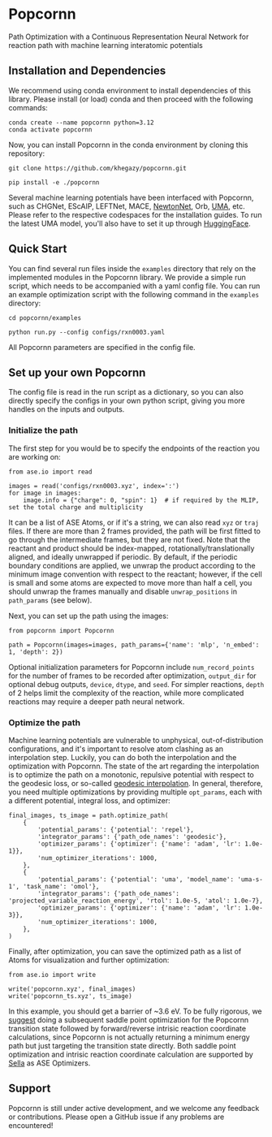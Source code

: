 # Popcornn
Path Optimization with a Continuous Representation Neural Network for reaction path with machine learning interatomic potentials

## Installation and Dependencies
We recommend using conda environment to install dependencies of this library. Please install (or load) conda and then proceed with the following commands:
```
conda create --name popcornn python=3.12
conda activate popcornn
```

Now, you can install Popcornn in the conda environment by cloning this repository:
```
git clone https://github.com/khegazy/popcornn.git

pip install -e ./popcornn
```
Several machine learning potentials have been interfaced with Popcornn, such as CHGNet, EScAIP, LEFTNet, MACE, [NewtonNet](https://github.com/THGLab/NewtonNet), Orb, [UMA](https://github.com/facebookresearch/fairchem), etc. Please refer to the respective codespaces for the installation guides. To run the latest UMA model, you'll also have to set it up through [HuggingFace](https://rowansci.com/blog/how-to-run-open-molecules-2025).

## Quick Start
You can find several run files inside the `examples` directory that rely on the implemented modules in the Popcornn library. We provide a simple run script, which needs to be accompanied with a yaml config file. You can run an example optimization script with the following command in the `examples` directory:
```
cd popcornn/examples

python run.py --config configs/rxn0003.yaml
```
All Popcornn parameters are specified in the config file.

## Set up your own Popcornn
The config file is read in the run script as a dictionary, so you can also directly specify the configs in your own python script, giving you more handles on the inputs and outputs.

### Initialize the path
The first step for you would be to specify the endpoints of the reaction you are working on:
```
from ase.io import read

images = read('configs/rxn0003.xyz', index=':')
for image in images:
    image.info = {"charge": 0, "spin": 1}  # if required by the MLIP, set the total charge and multiplicity
```
It can be a list of ASE Atoms, or if it's a string, we can also read `xyz` or `traj` files. If there are more than 2 frames provided, the path will be first fitted to go through the intermediate frames, but they are not fixed. Note that the reactant and product should be index-mapped, rotationally/translationally aligned, and ideally unwrapped if periodic. By default, if the periodic boundary conditions are applied, we unwrap the product according to the minimum image convention with respect to the reactant; however, if the cell is small and some atoms are expected to move more than half a cell, you should unwrap the frames manually and disable `unwrap_positions` in `path_params` (see below).

Next, you can set up the path using the images:
```
from popcornn import Popcornn

path = Popcornn(images=images, path_params={'name': 'mlp', 'n_embed': 1, 'depth': 2})
```
Optional initialization parameters for Popcornn include `num_record_points` for the number of frames to be recorded after optimization, `output_dir` for optional debug outputs, `device`, `dtype`, and `seed`. For simpler reactions, `depth` of 2 helps limit the complexity of the reaction, while more complicated reactions may require a deeper path neural network.

### Optimize the path
Machine learning potentials are vulnerable to unphysical, out-of-distribution configurations, and it's important to resolve atom clashing as an interpolation step. Luckily, you can do both the interpolation and the optimization with Popcornn. The state of the art regarding the interpolation is to optimize the path on a monotonic, repulsive potential with respect to the geodesic loss, or so-called [geodesic interpolation](https://pubs.aip.org/aip/jcp/article/150/16/164103/198363/Geodesic-interpolation-for-reaction-pathways). In general, therefore, you need multiple optimizations by providing multiple `opt_params`, each with a different potential, integral loss, and optimizer:
```
final_images, ts_image = path.optimize_path(
    {
        'potential_params': {'potential': 'repel'},
        'integrator_params': {'path_ode_names': 'geodesic'},
        'optimizer_params': {'optimizer': {'name': 'adam', 'lr': 1.0e-1}},
        'num_optimizer_iterations': 1000,
    },
    {
        'potential_params': {'potential': 'uma', 'model_name': 'uma-s-1', 'task_name': 'omol'},
        'integrator_params': {'path_ode_names': 'projected_variable_reaction_energy', 'rtol': 1.0e-5, 'atol': 1.0e-7},
        'optimizer_params': {'optimizer': {'name': 'adam', 'lr': 1.0e-3}},
        'num_optimizer_iterations': 1000,
    },
)
```
Finally, after optimization, you can save the optimized path as a list of Atoms for visualization and further optimization:
```
from ase.io import write

write('popcornn.xyz', final_images)
write('popcornn_ts.xyz', ts_image)
```
In this example, you should get a barrier of ~3.6 eV. To be fully rigorous, we [suggest](https://www.nature.com/articles/s41467-024-52481-5) doing a subsequent saddle point optimization for the Popcornn transition state followed by forward/reverse intrisic reaction coordinate calculations, since Popcornn is not actually returning a minimum energy path but just targeting the transition state directly. Both saddle point optimization and intrisic reaction coordinate calculation are supported by [Sella](https://github.com/zadorlab/sella/tree/master) as ASE Optimizers.

## Support

Popcornn is still under active development, and we welcome any feedback or contributions. Please open a GitHub issue if any problems are encountered!
